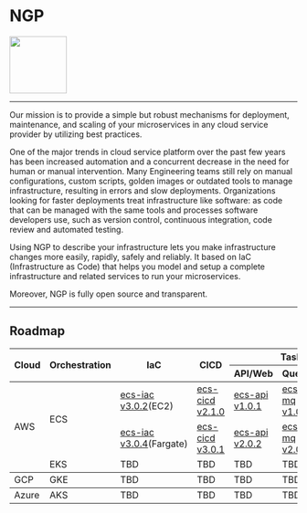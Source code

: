 # NGP

<img src="https://github.com/microservices-today/microservices-today.github.io/blob/master/source/images/logo.png?raw=true" width="100">

---

Our mission is to provide a simple but robust mechanisms for deployment, maintenance, and scaling of your microservices in any cloud service provider by utilizing best practices.

One of the major trends in cloud service platform over the past few years has been increased automation and a concurrent decrease in the need for human or manual intervention. Many Engineering teams still rely on manual configurations, custom scripts, golden images or outdated tools to manage infrastructure, resulting in errors and slow deployments. Organizations looking for faster deployments treat infrastructure like software: as code that can be managed with the same tools and processes software developers use, such as version control, continuous integration, code review and automated testing.

Using NGP to describe your infrastructure lets you make infrastructure changes more easily, rapidly, safely and reliably.
It based on IaC (Infrastructure as Code) that helps you model and setup a complete infrastructure and related services to run your microservices.

Moreover, NGP is fully open source and transparent.

---

## Roadmap

<table>
    <thead>
        <tr>
            <th rowspan=2>Cloud</th>
            <th rowspan=2>Orchestration</th>
            <th rowspan=2>IaC</th>
            <th rowspan=2>CICD</th>
            <th colspan=3>Task</th>
        </tr>
        <tr>    
            <th>API/Web</th>
            <th>Queue</th>
            <th>Job</th>
        </tr>
    </thead>
    <tbody>
        <tr>
            <td rowspan=4>AWS</td>
            <td rowspan=2>ECS</td>
            <td><a href="https://github.com/microservices-today/ecs-iac/releases/tag/3.0.2">ecs-iac v3.0.2</a>(EC2)</td>
            <td><a href="https://github.com/microservices-today/ecs-cicd/releases/tag/2.1.0">ecs-cicd v2.1.0</a></td>
            <td><a href="https://github.com/microservices-today/ecs-api/tree/1.0.1">ecs-api v1.0.1</a></td>
            <td><a href="https://github.com/microservices-today/ecs-mq/releases/tag/1.0.0">ecs-mq v1.0.0</a></td>
            <td><a href="https://github.com/microservices-today/ecs-job/releases/tag/1.0.0">ecs-job v1.0.0</a></td>
        </tr>
        <tr>
            <td><a href="https://github.com/microservices-today/ecs-iac/releases/tag/3.0.4">ecs-iac v3.0.4</a>(Fargate)</td>
            <td><a href="https://github.com/microservices-today/ecs-cicd/releases/tag/3.0.1">ecs-cicd v3.0.1</a></td>
            <td><a href="https://github.com/microservices-today/ecs-api/releases/tag/2.0.2">ecs-api v2.0.2</a></td>
            <td><a href="https://github.com/microservices-today/ecs-mq/releases/tag/2.0.1">ecs-mq v2.0.1</a></td>
            <td><a href="https://github.com/microservices-today/ecs-job/releases/tag/2.0.0">ecs-job v2.0.0</a></td>
        </tr>
        <tr>
            <td rowspan=2>EKS</td>
            <td>TBD</td>
            <td>TBD</td>
            <td>TBD</td>
            <td>TBD</td>
            <td>TBD</td>
        </tr>
    </tbody>
    <tbody>
        <tr>
            <td rowspan=4>GCP</td>
            <td rowspan=2>GKE</td>
            <td>TBD</td>
            <td>TBD</td>
            <td>TBD</td>
            <td>TBD</td>
            <td>TBD</td>
        </tr>
    </tbody>
        <tbody>
        <tr>
            <td rowspan=4>Azure</td>
            <td rowspan=2>AKS</td>
            <td>TBD</td>
            <td>TBD</td>
            <td>TBD</td>
            <td>TBD</td>
            <td>TBD</td>
        </tr>
    </tbody>
</table>
